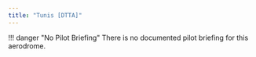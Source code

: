 ```yaml
---
title: "Tunis [DTTA]"
---
```


!!! danger "No Pilot Briefing" 
    There is no documented pilot briefing for this aerodrome.